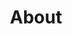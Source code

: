 ---
title: "About"
slug: "about"
layout: "about"
menu:
    main:
        weight: 3
        params: 
            icon: user
---